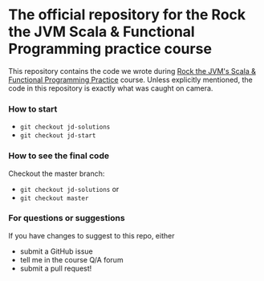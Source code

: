 # The official repository for the Rock the JVM Scala & Functional Programming practice course

This repository contains the code we wrote during  [Rock the JVM's Scala & Functional Programming Practice](https://rockthejvm.com/course/scala-functional-programming-practice) course. Unless explicitly mentioned, the code in this repository is exactly what was caught on camera.

### How to start

* `git checkout jd-solutions`
* `git checkout jd-start`

### How to see the final code

Checkout the master branch:
* `git checkout jd-solutions`
or
* `git checkout master`

### For questions or suggestions

If you have changes to suggest to this repo, either
- submit a GitHub issue
- tell me in the course Q/A forum
- submit a pull request!
